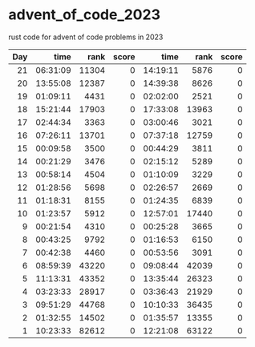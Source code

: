 # advent_of_code_2023
rust code for advent of code problems in 2023

|Day  | time | rank | score | time | rank | score| 
|---:|---:|---:|---:|---:|---:|---:|
|21|06:31:09|11304|0|14:19:11|5876|0|
|20|13:55:08|12387|0|14:39:38|8626|0|
|19|01:09:11|4431|0|02:02:00|2521|0|
|18|15:21:44|17903|0|17:33:08|13963|0|
|17|02:44:34|3363|0|03:00:46|3021|0|
|16|07:26:11|13701|0|07:37:18|12759|0|
|15|00:09:58|3500|0|00:44:29|3811|0|
|14|00:21:29|3476|0|02:15:12|5289|0|
|13 |  00:58:14  | 4504   |  0|01:10:09|3229|0|
| 12 |   01:28:56 |  5698   |   0|02:26:57|2669|0|
| 11 |  01:18:31  | 8155|0|01:24:35|6839|0|
| 10 |  01:23:57  | 5912|0|12:57:01|17440|0|
|  9 |  00:21:54  | 4310|0|00:25:28|3665|0|
|  8 |  00:43:25  | 9792|0|01:16:53|6150|0|
|  7 |  00:42:38  | 4460|0|00:53:56|3091|0|
|  6 |  08:59:39  |43220|0|09:08:44|42039|0|
|  5 |  11:13:31  |43352|0|13:35:44|26323|0|
|  4 |  03:23:33  |28917|0|03:36:43|21929|0|
|  3 |  09:51:29  |44768|0|10:10:33|36435|0|
|  2 |  01:32:55  |14502|0|01:35:57|13355|0|
|  1 |  10:23:33  |82612|0|12:21:08|63122|0|
